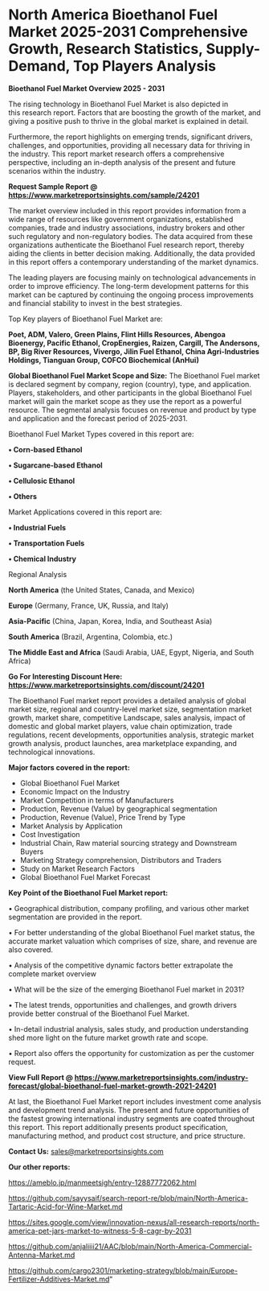 # North America Bioethanol Fuel Market 2025-2031 Comprehensive Growth, Research Statistics, Supply-Demand,  Top Players Analysis

<Strong> Bioethanol Fuel Market Overview 2025 - 2031</strong>

The rising technology in Bioethanol Fuel Market is also depicted in this research report. Factors that are boosting the growth of the market, and giving a positive push to thrive in the global market is explained in detail.

Furthermore, the report highlights on emerging trends, significant drivers, challenges, and opportunities, providing all necessary data for thriving in the industry. This report market research offers a comprehensive perspective, including an in-depth analysis of the present and future scenarios within the industry.

<strong>Request Sample Report @ <a href=https://www.marketreportsinsights.com/sample/24201>https://www.marketreportsinsights.com/sample/24201</a></strong>

The market overview included in this report provides information from a wide range of resources like government organizations, established companies, trade and industry associations, industry brokers and other such regulatory and non-regulatory bodies. The data acquired from these organizations authenticate the Bioethanol Fuel research report, thereby aiding the clients in better decision making. Additionally, the data provided in this report offers a contemporary understanding of the market dynamics.

The leading players are focusing mainly on technological advancements in order to improve efficiency. The long-term development patterns for this market can be captured by continuing the ongoing process improvements and financial stability to invest in the best strategies.

Top Key players of Bioethanol Fuel Market are:

<strong>Poet, ADM, Valero, Green Plains, Flint Hills Resources, Abengoa Bioenergy, Pacific Ethanol, CropEnergies, Raizen, Cargill, The Andersons, BP, Big River Resources, Vivergo, Jilin Fuel Ethanol, China Agri-Industries Holdings, Tianguan Group, COFCO Biochemical (AnHui)</strong>

<strong><b>Global Bioethanol Fuel Market Scope and Size:</b></strong>
The Bioethanol Fuel market is declared segment by company, region (country), type, and application. Players, stakeholders, and other participants in the global Bioethanol Fuel market will gain the market scope as they use the report as a powerful resource. The segmental analysis focuses on revenue and product by type and application and the forecast period of 2025-2031.

Bioethanol Fuel Market Types covered in this report are:

<strong>• Corn-based Ethanol

• Sugarcane-based Ethanol

• Cellulosic Ethanol

• Others</strong>

Market Applications covered in this report are:

<strong>• Industrial Fuels

• Transportation Fuels

• Chemical Industry</strong> 

Regional Analysis

<strong>North America</strong> (the United States, Canada, and Mexico)

<strong>Europe</strong> (Germany, France, UK, Russia, and Italy)

<strong>Asia-Pacific</strong> (China, Japan, Korea, India, and Southeast Asia)

<strong>South America</strong> (Brazil, Argentina, Colombia, etc.)

<strong>The Middle East and Africa</strong> (Saudi Arabia, UAE, Egypt, Nigeria, and South Africa)

<strong>Go For Interesting Discount Here: <a href=https://www.marketreportsinsights.com/discount/24201>https://www.marketreportsinsights.com/discount/24201</a></strong>

The Bioethanol Fuel market report provides a detailed analysis of global market size, regional and country-level market size, segmentation market growth, market share, competitive Landscape, sales analysis, impact of domestic and global market players, value chain optimization, trade regulations, recent developments, opportunities analysis, strategic market growth analysis, product launches, area marketplace expanding, and technological innovations.

<strong><b>Major factors covered in the report:</b></strong>
<ul>
  <li>Global Bioethanol Fuel Market </li>
  <li>Economic Impact on the Industry</li>
  <li>Market Competition in terms of Manufacturers</li>
  <li>Production, Revenue (Value) by geographical segmentation</li>
  <li>Production, Revenue (Value), Price Trend by Type</li>
  <li>Market Analysis by Application</li>
  <li>Cost Investigation</li>
  <li>Industrial Chain, Raw material sourcing strategy and Downstream Buyers</li>
  <li>Marketing Strategy comprehension, Distributors and Traders</li>
  <li>Study on Market Research Factors</li>
  <li>Global Bioethanol Fuel Market Forecast</li>
</ul>

<strong><b>Key Point of the Bioethanol Fuel Market report:</b></strong>

• Geographical distribution, company profiling, and various other market segmentation are provided in the report.

• For better understanding of the global Bioethanol Fuel market status, the accurate market valuation which comprises of size, share, and revenue are also covered.

• Analysis of the competitive dynamic factors better extrapolate the complete market overview

• What will be the size of the emerging Bioethanol Fuel market in 2031?

• The latest trends, opportunities and challenges, and growth drivers provide better construal of the Bioethanol Fuel Market.

• In-detail industrial analysis, sales study, and production understanding shed more light on the future market growth rate and scope.

• Report also offers the opportunity for customization as per the customer request.

<strong><b>View Full Report @ <a href=https://www.marketreportsinsights.com/industry-forecast/global-bioethanol-fuel-market-growth-2021-24201>https://www.marketreportsinsights.com/industry-forecast/global-bioethanol-fuel-market-growth-2021-24201</a></b></strong>


At last, the Bioethanol Fuel Market report includes investment come analysis and development trend analysis. The present and future opportunities of the fastest growing international industry segments are coated throughout this report. This report additionally presents product specification, manufacturing method, and product cost structure, and price structure.

<strong>Contact Us:</strong>
sales@marketreportsinsights.com

<strong>Our other reports:</strong>

<a href=https://ameblo.jp/manmeetsigh/entry-12887772062.html>https://ameblo.jp/manmeetsigh/entry-12887772062.html</a>

<a href=https://github.com/sayysaif/search-report-re/blob/main/North-America-Tartaric-Acid-for-Wine-Market.md>https://github.com/sayysaif/search-report-re/blob/main/North-America-Tartaric-Acid-for-Wine-Market.md</a>

<a href=https://sites.google.com/view/innovation-nexus/all-research-reports/north-america-pet-jars-market-to-witness-5-8-cagr-by-2031>https://sites.google.com/view/innovation-nexus/all-research-reports/north-america-pet-jars-market-to-witness-5-8-cagr-by-2031</a>

<a href=https://github.com/anjaliiii21/AAC/blob/main/North-America-Commercial-Antenna-Market.md>https://github.com/anjaliiii21/AAC/blob/main/North-America-Commercial-Antenna-Market.md</a>

<a href=https://github.com/cargo2301/marketing-strategy/blob/main/Europe-Fertilizer-Additives-Market.md>https://github.com/cargo2301/marketing-strategy/blob/main/Europe-Fertilizer-Additives-Market.md</a>"
